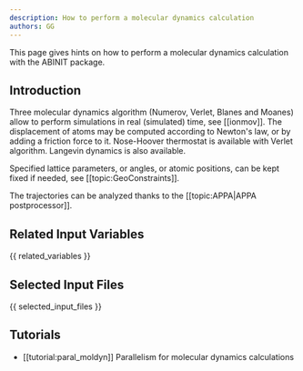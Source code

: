 ```yaml
---
description: How to perform a molecular dynamics calculation
authors: GG
---
```

<!--- This is the source file for this topics. Can be edited. -->

This page gives hints on how to perform a molecular dynamics calculation with the ABINIT package.

## Introduction

Three molecular dynamics algorithm (Numerov, Verlet, Blanes and Moanes) allow
to perform simulations in real (simulated) time, see [[ionmov]]. The
displacement of atoms may be computed according to Newton's law, or by adding
a friction force to it. Nose-Hoover thermostat is available with Verlet
algorithm. Langevin dynamics is also available.

Specified lattice parameters, or angles, or atomic positions, can be kept
fixed if needed, see [[topic:GeoConstraints]].

The trajectories can be analyzed thanks to the [[topic:APPA|APPA postprocessor]].


## Related Input Variables

{{ related_variables }}

## Selected Input Files

{{ selected_input_files }}

## Tutorials

* [[tutorial:paral_moldyn]] Parallelism for molecular dynamics calculations

